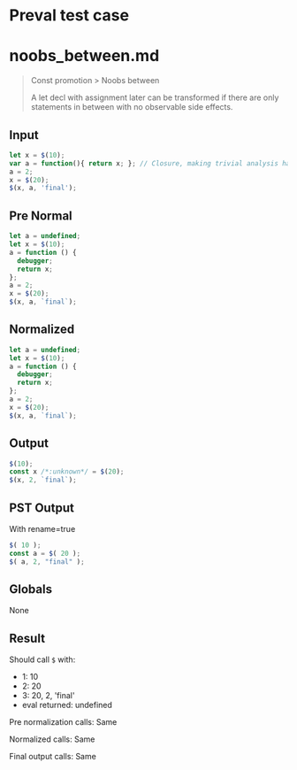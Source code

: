 # Preval test case

# noobs_between.md

> Const promotion > Noobs between
>
> A let decl with assignment later can be transformed if there are only statements in between with no observable side effects.

## Input

`````js filename=intro
let x = $(10);
var a = function(){ return x; }; // Closure, making trivial analysis harder
a = 2;
x = $(20);
$(x, a, 'final');
`````

## Pre Normal


`````js filename=intro
let a = undefined;
let x = $(10);
a = function () {
  debugger;
  return x;
};
a = 2;
x = $(20);
$(x, a, `final`);
`````

## Normalized


`````js filename=intro
let a = undefined;
let x = $(10);
a = function () {
  debugger;
  return x;
};
a = 2;
x = $(20);
$(x, a, `final`);
`````

## Output


`````js filename=intro
$(10);
const x /*:unknown*/ = $(20);
$(x, 2, `final`);
`````

## PST Output

With rename=true

`````js filename=intro
$( 10 );
const a = $( 20 );
$( a, 2, "final" );
`````

## Globals

None

## Result

Should call `$` with:
 - 1: 10
 - 2: 20
 - 3: 20, 2, 'final'
 - eval returned: undefined

Pre normalization calls: Same

Normalized calls: Same

Final output calls: Same
